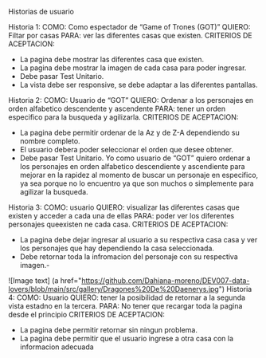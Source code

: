 Historias de usuario


Historia 1:
    COMO: Como espectador de “Game of Trones (GOT)”
    QUIERO: Filtar por casas
    PARA: ver las diferentes casas que existen.
    CRITERIOS DE ACEPTACION:
- La pagina debe mostrar las diferentes casa que existen.
- La pagina debe mostrar la imagen de cada casa para poder ingresar.
- Debe pasar Test Unitario.
- La vista debe ser responsive, se debe adaptar a las diferentes pantallas.

Historia 2: 
    COMO: Usuario de “GOT”
    QUIERO: Ordenar a los personajes en orden alfabetico descendente y ascendente
    PARA: tener un orden especifico para la busqueda y agilizarla.
    CRITERIOS DE ACEPTACION:
- La pagina debe permitir ordenar de la Az y de Z-A dependiendo su nombre completo.
- El usuario debera poder seleccionar el orden que desee obtener.
- Debe pasar Test Unitario. 
Yo como usuario de “GOT” quiero ordenar a los personajes en orden alfabetico descendiente y ascendiente para mejorar en la rapidez al momento de buscar un personaje en especifico, ya sea porque no lo encuentro ya que son muchos o simplemente para agilizar la busqueda.

Historia 3: 
    COMO: usuario
    QUIERO: visualizar las diferentes casas que existen y acceder a cada una de ellas
    PARA: poder ver los diferentes personajes queexisten ne cada casa.
    CRITERIOS DE ACEPTACION:
- La pagina debe dejar ingresar al usuario a su respectiva casa casa y ver los  personajes que hay dependiendo la casa seleccionada.
- Debe retornar toda la infromacion del personaje con su respectiva imagen.- 

![Image text] (a href="https://github.com/Dahiana-moreno/DEV007-data-lovers/blob/main/src/gallery/Dragones%20De%20Daenerys.jpg")
Historia 4: 
    COMO: Usuario
    QUIERO: tener la posibilidad de retornar a la segunda vista estadno en la tercera.
    PARA: No tener que recargar toda la pagina desde el principio
    CRITERIOS DE ACEPTACION:
- La pagina debe permitir retornar sin ningun problema.
- La pagina debe permitir que el usuario ingrese a otra casa con la informacion adecuada 